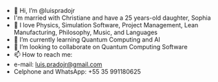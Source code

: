 - 👋 Hi, I’m @luispradojr
- I'm married with Christiane and have a 25 years-old daughter, Sophia
- 👀 I love Physics, Simulation Software, Project Management, Lean Manufacturing, Philosophy, Music, and Languages
- 🌱 I’m currently learning Quantum Computing and AI
- 💞️ I’m looking to collaborate on Quantum Computing Software
- 📫 How to reach me: 
- e-mail: luis.pradojr@gmail.com
- Celphone and WhatsApp: +55 35 991180625

<!---
luispradojr/luispradojr is a ✨ special ✨ repository because its `README.md` (this file) appears on your GitHub profile.
You can click the Preview link to take a look at your changes.
--->
